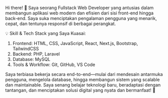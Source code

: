 Hi there! 👋 Saya seorang Fullstack Web Developer yang antusias dalam membangun aplikasi web modern dan efisien dari sisi front-end hingga back-end. Saya suka menciptakan pengalaman pengguna yang menarik, cepat, dan tentunya responsif di berbagai perangkat.

💡 Skill & Tech Stack yang Saya Kuasai:

1. Frontend: HTML, CSS, JavaScript, React, Next.js, Bootstrap, TailwindCSS
2. Backend: PHP, Laravel
3. Database: MySQL
4. Tools & Workflow: Git, GitHub, VS Code

Saya terbiasa bekerja secara end-to-end—mulai dari mendesain antarmuka pengguna, mengelola database, hingga membangun sistem yang scalable dan maintainable. Saya senang belajar teknologi baru, beradaptasi dengan tantangan, dan menciptakan solusi digital yang nyata dan bermanfaat! 🚀
